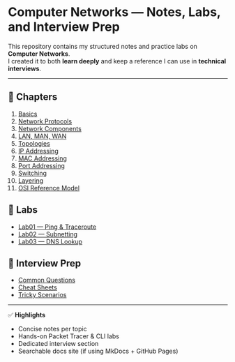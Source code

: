 # Computer Networks — Notes, Labs, and Interview Prep

This repository contains my structured notes and practice labs on **Computer Networks**.  
I created it to both **learn deeply** and keep a reference I can use in **technical interviews**.

---

## 📖 Chapters

1. [Basics](./docs/01_basics.md)
2. [Network Protocols](./docs/02_Network_Protocols_&_Communications.md)
3. [Network Components](./docs/03_Components_of_a_Computer_Network.md)
4. [LAN, MAN, WAN](./docs/04_Classification_of_Computer_Networks.md)
5. [Topologies](./docs/05_Network_Topology.md)
6. [IP Addressing](./docs/06_Basics_of_IP_Addressing.md)
7. [MAC Addressing](./docs/07_Basics_of_MAC_Addressing.md)
8. [Port Addressing](./docs/08_Basics_of_Port_Addressing.md)
9. [Switching](./docs/09_Switching_Techniques_in_Computer_Networks.md)
10. [Layering](./docs/10_Layering_in_Computer_Networks.md)
11. [OSI Reference Model ](./docs/11_OSI_Reference_Model%20.md.md)
## 🧪 Labs
- [Lab01 — Ping & Traceroute](./labs/lab01_ping_traceroute.md)
- [Lab02 — Subnetting](./labs/lab02_subnetting.md)
- [Lab03 — DNS Lookup](./labs/lab03_dns_lookup.md)

## 💼 Interview Prep
- [Common Questions](./interview-prep/common_questions.md)
- [Cheat Sheets](./interview-prep/cheat_sheets.md)
- [Tricky Scenarios](./interview-prep/tricky_scenarios.md)

---

✅ **Highlights**
- Concise notes per topic  
- Hands-on Packet Tracer & CLI labs  
- Dedicated interview section  
- Searchable docs site (if using MkDocs + GitHub Pages)
